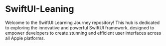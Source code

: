 # SwiftUI-Leaning
Welcome to the SwiftUI Learning Journey repository! This hub is dedicated to exploring the innovative and powerful SwiftUI framework, designed to empower developers to create stunning and efficient user interfaces across all Apple platforms.

